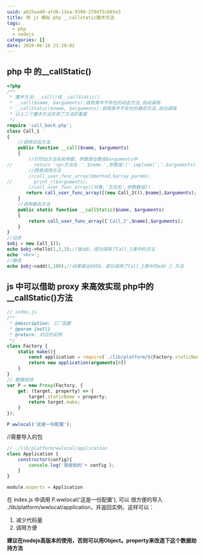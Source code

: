 ```yaml
---
uuid: a625aad0-afd6-11ea-9390-270475cb65e3
title: 用 js 模拟 php __callstatic魔术方法
tags:
  - php
  - nodejs
categories: []
date: 2020-06-16 21:29:02
---
```


## php 中 的__callStatic()

```php
<?php
/**
 * 魔术方法:__call()和__callStatic()
 * __call($name, $arguments):调用类中不存在的动态方法,自动调用
 * __callStatic($name, $arguments):调用类中不存在的静态方法,自动调用
 * 以上二个魔术方法实现了方法的重载
 */
require 'call_back.php';
class Call_1
{
    //调用动态方法
    public function __call($name, $arguments)
    {
        //打印出方法名和参数，参数是在数组$arguments中
//        return '<p>方法名：'.$name.',参数是:('.implode(',',$arguments).')</p>';
        //跨类调用方法
        //call_user_func_array($method,$array_param);
//        print_r($arguments);
        //call_user_func_array([对象,'方法名',参数数组])
       return call_user_func_array([(new Call_2()),$name],$arguments);
    }
    //调用静态方法
    public static function __callStatic($name, $arguments)
    {
        return call_user_func_array(['Call_2',$name],$arguments);
    }
}
//动态
$obj = new Call_1();
echo $obj->hello(1,2,3);//输出6，成功调用了Call_2类中的方法
echo '<hr>';
//静态
echo $obj->add(1,100);//结果输出5050，成功调用了Call_2类中的add（）方法
```

## js 中可以借助 proxy 来高效实现 php中的 __callStatic()方法

```js
// index.js
/**
 * @description: 工厂函数
 * @param {null} 
 * @return: 对应的实例
 */
class Factory {
    static make(){
        const application = require(`./lib/platform/${Factory.staticName}/application`)
        return new application(arguments[0])
    }
}
// 数据劫持
var P = new Proxy(Factory, {
    get: (target, property) => {    
        target.staticName = property;
        return target.make;
    }
});

P.wwlocal('这是一份配置');
```
//需要导入的包
```js
// ./lib/platform/wwlocal/application
class Application {
    constructor(config){
        console.log('我收到的'+ config );
    }
}

module.exports = Application
```
在 index.js 中调用 P.wwlocal('这是一份配置'), 可以 很方便的导入 ./lib/platform/wwlocal/application，并返回实例，这样可以：
1. 减少代码量
2. 调用方便

**建议在nodejs高版本的使用，否则可以用Object。property来改造下这个数据劫持方法**

